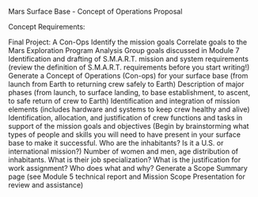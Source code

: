 Mars Surface Base - Concept of Operations Proposal


Concept Requirements:

Final Project: A Con-Ops
Identify the mission goals
Correlate goals to the Mars Exploration Program Analysis Group goals discussed in Module 7
Identification and drafting of S.M.A.R.T. mission and system requirements (review the definition of S.M.A.R.T. requirements before you start writing!)
Generate a Concept of Operations (Con-ops) for your surface base (from launch from Earth to returning crew safely to Earth)
Description of major phases (from launch, to surface landing, to base establishment, to ascent, to safe return of crew to Earth)
Identification and integration of mission elements (includes hardware and systems to keep crew healthy and alive)
Identification, allocation, and justification of crew functions and tasks in support of the mission goals and objectives (Begin by brainstorming what types of people and skills you will need to have present in your surface base to make it successful. Who are the inhabitants? Is it a U.S. or international mission?)
Number of women and men, age distribution of inhabitants.
What is their job specialization? What is the justification for work assignment? Who does what and why?
Generate a Scope Summary page (see Module 5 technical report and Mission Scope Presentation for review and assistance)